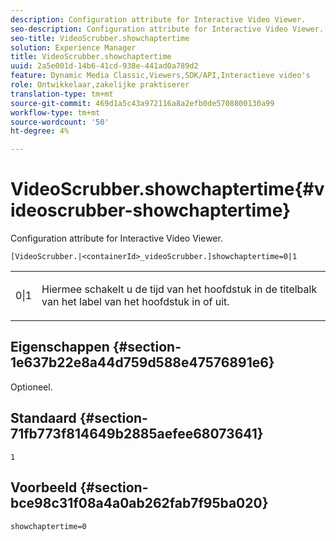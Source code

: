 ```yaml
---
description: Configuration attribute for Interactive Video Viewer.
seo-description: Configuration attribute for Interactive Video Viewer.
seo-title: VideoScrubber.showchaptertime
solution: Experience Manager
title: VideoScrubber.showchaptertime
uuid: 2a5e001d-14b6-41cd-938e-441ad0a789d2
feature: Dynamic Media Classic,Viewers,SDK/API,Interactieve video's
role: Ontwikkelaar,zakelijke praktiserer
translation-type: tm+mt
source-git-commit: 469d1a5c43a972116a8a2efb0de5708800130a99
workflow-type: tm+mt
source-wordcount: '50'
ht-degree: 4%

---
```



# VideoScrubber.showchaptertime{#videoscrubber-showchaptertime}

Configuration attribute for Interactive Video Viewer.

`[VideoScrubber.|<containerId>_videoScrubber.]showchaptertime=0|1`

<table id="table_441553CD34C94A58A9D7CBF772DEDDB6"> 
 <tbody> 
  <tr> 
   <td colname="col1"> <p> <span class="codeph"> 0|1</span> </p> </td> 
   <td colname="col2"> <p> Hiermee schakelt u de tijd van het hoofdstuk in de titelbalk van het label van het hoofdstuk in of uit. </p> </td> 
  </tr> 
 </tbody> 
</table>

## Eigenschappen {#section-1e637b22e8a44d759d588e47576891e6}

Optioneel.

## Standaard {#section-71fb773f814649b2885aefee68073641}

`1`

## Voorbeeld {#section-bce98c31f08a4a0ab262fab7f95ba020}

```
showchaptertime=0
```

